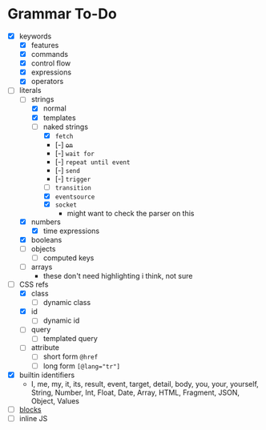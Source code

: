 
# Grammar To-Do

- [X] keywords
    - [X] features
    - [X] commands
    - [X] control flow
    - [X] expressions
    - [X] operators
- [ ] literals
    - [ ] strings
        - [X] normal
        - [X] templates
        - [ ] naked strings
            - [X] `fetch`
            - [-] ~~`on`~~
            - [-] `wait for`
            - [-] `repeat until event`
            - [-] `send`
            - [-] `trigger`
            - [ ] `transition`
            - [X] `eventsource`
            - [X] `socket`
                - might want to check the parser on this
    - [X] numbers
        - [X] time expressions
    - [X] booleans
    - [ ] objects
        - [ ] computed keys
    - [ ] arrays
        - these don't need highlighting i think, not sure
- [ ] CSS refs
    - [X] class
        - [ ] dynamic class
    - [X] id
        - [ ] dynamic id
    - [ ] query
        - [ ] templated query
    - [ ] attribute
        - [ ] short form `@href`
        - [ ] long form `[@lang="tr"]`
- [X] builtin identifiers
    - I, me, my, it, its, result, event, target, detail, body, you, your, yourself, String, Number, Int, Float, Date, Array, HTML, Fragment, JSON, Object, Values
- [ ] [blocks](https://hyperscript.org/expressions/block-literal)
- [ ] inline JS
